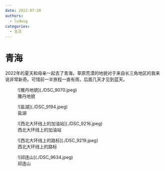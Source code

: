 ```yaml
---
date: 2022-07-20
authors:
  - ludwig
categories:
  - 生活
---
```


# 青海

2022年的夏天和母亲一起去了青海，草原荒漠的地貌对于来自长三角地区的我来说非常新奇。可惜前一半旅程一直有雨，后面几天才见到蓝天。

<!-- more -->

<figure markdown>
  ![雅丹地貌](./DSC_9070.jpeg)
  <figcaption>雅丹地貌</figcaption>
</figure>

<figure markdown>
  ![盐湖](./DSC_9194.jpeg)
  <figcaption>盐湖</figcaption>
</figure>

<figure markdown>
  ![西北大环线上的加油站](./DSC_9216.jpeg)
  <figcaption>西北大环线上的加油站</figcaption>
</figure>

<figure markdown>
  ![西北大环线上的路标](./DSC_9219.jpeg)
  <figcaption>西北大环线上的路标</figcaption>
</figure>

<figure markdown>
  ![祁连山](./DSC_9634.jpeg)
  <figcaption>祁连山</figcaption>
</figure>
